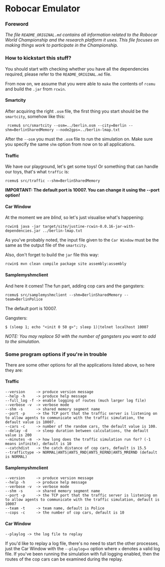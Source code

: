 # Robocar Emulator

### Foreword

*The file `README_ORIGINAL.md` contains all information related to the Robocar World Championship and the research platform it uses. This file focuses on making things work to participate in the Championship.*

### How to kickstart this stuff?

You should start with checking whether you have all the dependencies required, please refer to the `README_ORIGINAL.md` file.

From now on, we assume that you were able to `make` the contents of `rcemu` and build the `.jar` from `rcwin`.

#### Smartcity
After acquiring the right `.osm` file, the first thing you start should be the `smartcity`, somehow like this:

```
 rcemu$ src/smartcity --osm=../berlin.osm --city=Berlin --shm=BerlinSharedMemory --node2gps=../berlin-lmap.txt
```

After the `--osm` you must the `.osm` file to run the simulation on. Make sure you specify the same `shm` option from now on to all applications.

#### Traffic
We have our playground, let's get some toys! Or something that can handle our toys, that's what `traffic` is:

```
rcemu$ src/traffic --shm=BerlinSharedMemory
```

**IMPORTANT: The default port is 10007. You can change it using the --port option!**

#### Car Window
At the moment we are *blind*, so let's just visualise what's happening:

```
rcwin$ java -jar target/site/justine-rcwin-0.0.16-jar-with-dependencies.jar ../berlin-lmap.txt
```

As you've probably noted, the input file given to the `Car Window` must be the same as the output file of the `smartcity`.

Also, don't forget to build the `jar` file this way:

```
rcwin$ mvn clean compile package site assembly:assembly
```

#### Samplemyshmclient
And here it comes! The fun part, adding cop cars and the gangsters:

```
rcemu$ src/samplemyshmclient --shm=BerlinSharedMemory --team=BerlinPolice
```

The default port is 10007.

Gangsters:

```
$ (sleep 1; echo "<init 0 50 g>"; sleep 1)|telnet localhost 10007
```

*NOTE: You may replace 50 with the number of gangsters you want to add to the simulation.*

### Some program options if you're in trouble
There are some other options for all the applications listed above, so here they are:

#### Traffic
```
--version     -> produce version message
--help -h     -> produce help message
--full_log -f -> enable logging of routes (much larger log file)
--verbose -v  -> verbose mode
--shm -s      -> shared memory segment name
--port -p     -> the TCP port that the traffic server is listening on to allow agents to communicate with the traffic simulation, the default value is 10007.
--cars -c     -> number of the random cars, the default value is 100.
--delay -d    -> sleep duration between calculations, the default value is 200
--minutes -m  -> how long does the traffic simulation run for? (-1 means infinite), default is 10
--catchdist   -> the catch distance of cop cars, default is 15.5
--traffictype -> NORMAL|ANTS|ANTS_RND|ANTS_RERND|ANTS_MRERND (default is NORMAL)
```
#### Samplemyshmclient
```
--version     -> produce version message
--help -h     -> produce help message
--verbose -v  -> verbose mode
--shm -s      -> shared memory segment name
--port -p     -> the TCP port that the traffic server is listening on to allow agents to communicate with the traffic simulation, default is 10007
--team -t     -> team name, default is Police
--cops -c     -> the number of cop cars, default is 10
```

#### Car Window
```
--playlog -> the log file to replay
```

If you'd like to replay a log file, there's no need to start the other processes, just the Car Window with the `--playlog=x` option where `x` denotes a valid log file. If you've been running the simulation with full logging enabled, then the routes of the cop cars can be examined during the replay.
